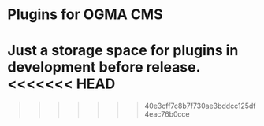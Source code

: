 # Plugins for OGMA CMS

Just a storage space for plugins in development before release. 
<<<<<<< HEAD
=======

>>>>>>> 40e3cff7c8b7f730ae3bddcc125df4eac76b0cce
